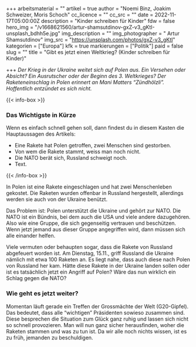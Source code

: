 +++
arbeitsmaterial = ""
artikel = true
author = "Noemi Binz, Joakim Schweizer, Moris Schoch"
cc_licence = ""
cc_src = ""
date = 2022-11-17T05:00:00Z
description = "Kinder schreiben für Kinder"
fdw = false
hero_img = "/v1668621560/artur-shamsutdinov-gxZ-v3_gKtI-unsplash_bdhh5e.jpg"
img_description = ""
img_photographer = " Artur Shamsutdinov"
img_src = "https://unsplash.com/photos/gxZ-v3_gKtI"
kategorien = ["Europa"]
kfk = true
markierungen = ["Politik"]
paid = false
slug = ""
title = "Gibt es jetzt einen Weltkrieg? (Kinder schreiben für Kinder)"

+++
_Der Krieg in der Ukraine weitet sich auf Polen aus. Ein Versehen oder Absicht? Ein Ausrutscher oder der Beginn des 3. Weltkrieges? Der Raketeneinschlag in Polen erinnert an Mani Matters “Zündhölzli”. Hoffentlich entzündet es sich nicht._

{{< info-box >}} <h3>Das Wichtigste in Kürze</h3>

<p>Wenn es einfach schnell gehen soll, dann findest du in diesem Kasten die Hauptaussagen des Artikels:</p>

<ul>

<li>Eine Rakete hat Polen getroffen, zwei Menschen sind gestorben.</li>

<li>Von wem die Rakete stammt, weiss man noch nicht.</li>

<li>Die NATO berät sich, Russland schweigt noch.</li>

<li>Text.</li>

</ul> {{< /info-box >}}

In Polen ist eine Rakete eingeschlagen und hat zwei Menschenleben gekostet. Die Raketen wurden offenbar in Russland hergestellt, allerdings werden sie auch von der Ukraine benützt.

Das Problem ist: Polen unterstützt die Ukraine und gehört zur NATO. Die NATO ist ein Bündnis, bei dem auch die USA und viele andere dazugehören. Also wie eine Gruppe, die sich gegenseitig vertrauen und beschützen. Wenn jetzt jemand aus dieser Gruppe angegriffen wird, dann müssen sich alle einander helfen.

Viele vermuten oder behaupten sogar, dass die Rakete von Russland abgefeuert worden ist. Am Dienstag, 15.11., griff Russland die Ukraine nämlich mit etwa 100 Raketen an. Es liegt nahe, dass auch diese nach Polen von Russland her kam. Hätte diese Rakete in der Ukraine landen sollen oder ist es tatsächlich jetzt ein Angriff auf Polen? Wäre das nun wirklich ein Schlag gegen die NATO?

### Wie geht es jetzt weiter?

Momentan läuft gerade ein Treffen der Grossmächte der Welt (G20-Gipfel). Das bedeutet, dass alle “wichtigen” Präsidenten sowieso zusammen sind. Diese besprechen die Situation zum Glück ganz ruhig und lassen sich nicht so schnell provozieren. Man will nun ganz sicher herausfinden, woher die Raketen stammen und was zu tun ist. Da wir alle noch nichts wissen, ist es zu früh, jemanden zu beschuldigen.